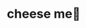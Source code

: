 ---
title: "cheese me🧀"
bio: "2022年からフリーランス始めたエンジニアです。業務委託でデータ分析したり社内SEとしてツール作ったりしています。"
# social: 
#   - title: "X"
#     icon: "ti-twitter"
#     link: "https://x.com/cheeseMeBlog"
---